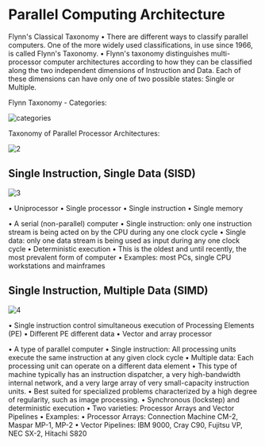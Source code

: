 # Parallel Computing Architecture

Flynn's Classical Taxonomy
• There are different ways to classify parallel computers. One of the
more widely used classifications, in use since 1966, is called Flynn's
Taxonomy.
• Flynn's taxonomy distinguishes multi-processor computer
architectures according to how they can be classified along the two
independent dimensions of Instruction and Data. Each of these
dimensions can have only one of two possible states: Single or
Multiple.

Flynn Taxonomy - Categories:

![categories](https://media.geeksforgeeks.org/wp-content/uploads/cao.png)

Taxonomy of Parallel Processor Architectures:

![2](https://encrypted-tbn0.gstatic.com/images?q=tbn:ANd9GcS5nx8oBKTpXi2BHXvReptbA-hR4WbfjfH4lMt8oaUA5M3mQCZCul8p6yAcP11glkVcpmM&usqp=CAU)

## Single Instruction, Single Data (SISD)

![3](https://upload.wikimedia.org/wikipedia/commons/a/ae/SISD.svg)

• Uniprocessor
• Single processor
• Single instruction
• Single memory

• A serial (non-parallel) computer
• Single instruction: only one instruction
stream is being acted on by the CPU during
any one clock cycle
• Single data: only one data stream is being
used as input during any one clock cycle
• Deterministic execution
• This is the oldest and until recently, the
most prevalent form of computer
• Examples: most PCs, single CPU
workstations and mainframes 

## Single Instruction, Multiple Data (SIMD)

![4](https://upload.wikimedia.org/wikipedia/commons/thumb/c/ce/SIMD2.svg/220px-SIMD2.svg.png)

• Single instruction
control simultaneous
execution of
Processing Elements
(PE)
• Different PE different
data
• Vector and array
processor

• A type of parallel computer
• Single instruction: All processing units execute the same instruction at any given clock cycle
• Multiple data: Each processing unit can operate on a different data element
• This type of machine typically has an instruction dispatcher, a very high-bandwidth internal
network, and a very large array of very small-capacity instruction units.
• Best suited for specialized problems characterized by a high degree of regularity, such as
image processing.
• Synchronous (lockstep) and deterministic execution
• Two varieties: Processor Arrays and Vector Pipelines
• Examples:
• Processor Arrays: Connection Machine CM-2, Maspar MP-1, MP-2
• Vector Pipelines: IBM 9000, Cray C90, Fujitsu VP, NEC SX-2, Hitachi S820


